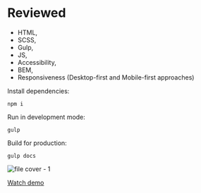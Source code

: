 # Reviewed

- HTML,
- SCSS,
- Gulp,
- JS,
- Accessibility,
- BEM,
- Responsiveness (Desktop-first and Mobile-first approaches)

Install dependencies:
```
npm i
```

Run in development mode:
```
gulp
```

Build for production:
```
gulp docs
```
![file cover - 1](https://github.com/user-attachments/assets/61dce492-204f-447c-a92c-90f050b3d33c)

[Watch demo](https://sergeyzheleznyak1.github.io/reviewed/)
